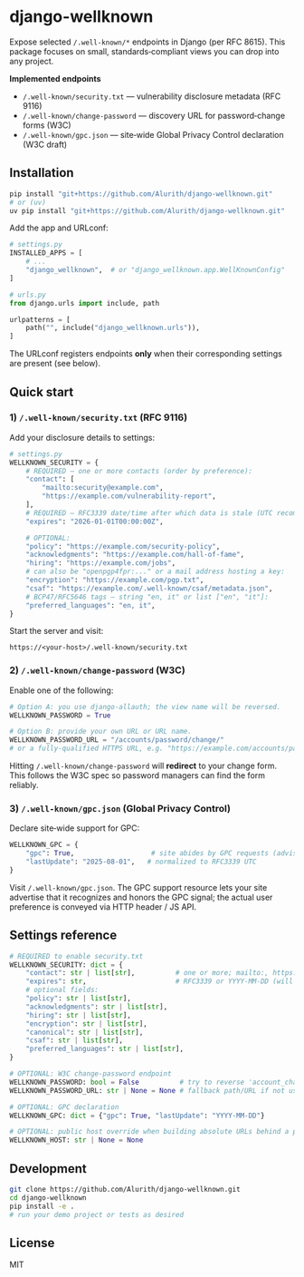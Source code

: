 # django-wellknown

Expose selected `/.well-known/*` endpoints in Django (per RFC 8615). This package focuses on small, standards‑compliant views you can drop into any project.

**Implemented endpoints**

* `/.well-known/security.txt` — vulnerability disclosure metadata (RFC 9116)
* `/.well-known/change-password` — discovery URL for password‑change forms (W3C)
* `/.well-known/gpc.json` — site‑wide Global Privacy Control declaration (W3C draft)

## Installation

```bash
pip install "git+https://github.com/Alurith/django-wellknown.git"
# or (uv)
uv pip install "git+https://github.com/Alurith/django-wellknown.git"
```

Add the app and URLconf:

```python
# settings.py
INSTALLED_APPS = [
    # ...
    "django_wellknown",  # or "django_wellknown.app.WellKnownConfig"
]
```

```python
# urls.py
from django.urls import include, path

urlpatterns = [
    path("", include("django_wellknown.urls")),
]
```

The URLconf registers endpoints **only** when their corresponding settings are present (see below).


## Quick start

### 1) `/.well-known/security.txt` (RFC 9116)

Add your disclosure details to settings:

```python
# settings.py
WELLKNOWN_SECURITY = {
    # REQUIRED — one or more contacts (order by preference):
    "contact": [
        "mailto:security@example.com",
        "https://example.com/vulnerability-report",
    ],
    # REQUIRED — RFC3339 date/time after which data is stale (UTC recommended):
    "expires": "2026-01-01T00:00:00Z",

    # OPTIONAL:
    "policy": "https://example.com/security-policy",
    "acknowledgments": "https://example.com/hall-of-fame",
    "hiring": "https://example.com/jobs",
    # can also be "openpgp4fpr:..." or a mail address hosting a key:
    "encryption": "https://example.com/pgp.txt",
    "csaf": "https://example.com/.well-known/csaf/metadata.json",
    # BCP47/RFC5646 tags — string "en, it" or list ["en", "it"]:
    "preferred_languages": "en, it",
}
```

Start the server and visit:

```
https://<your-host>/.well-known/security.txt
```


### 2) `/.well-known/change-password` (W3C)

Enable one of the following:

```python
# Option A: you use django-allauth; the view name will be reversed.
WELLKNOWN_PASSWORD = True

# Option B: provide your own URL or URL name.
WELLKNOWN_PASSWORD_URL = "/accounts/password/change/"
# or a fully-qualified HTTPS URL, e.g. "https://example.com/accounts/password/change/"
```

Hitting `/.well-known/change-password` will **redirect** to your change form. This follows the W3C spec so password managers can find the form reliably.


### 3) `/.well-known/gpc.json` (Global Privacy Control)

Declare site‑wide support for GPC:

```python
WELLKNOWN_GPC = {
    "gpc": True,                   # site abides by GPC requests (advisory resource)
    "lastUpdate": "2025-08-01",   # normalized to RFC3339 UTC
}
```

Visit `/.well-known/gpc.json`. The GPC support resource lets your site advertise that it recognizes and honors the GPC signal; the actual user preference is conveyed via HTTP header / JS API.


## Settings reference

```python
# REQUIRED to enable security.txt
WELLKNOWN_SECURITY: dict = {
    "contact": str | list[str],          # one or more; mailto:, https://, etc.
    "expires": str,                      # RFC3339 or YYYY-MM-DD (will be normalized)
    # optional fields:
    "policy": str | list[str],
    "acknowledgments": str | list[str],
    "hiring": str | list[str],
    "encryption": str | list[str],
    "canonical": str | list[str],
    "csaf": str | list[str],
    "preferred_languages": str | list[str],
}

# OPTIONAL: W3C change-password endpoint
WELLKNOWN_PASSWORD: bool = False          # try to reverse 'account_change_password'
WELLKNOWN_PASSWORD_URL: str | None = None # fallback path/URL if not using allauth

# OPTIONAL: GPC declaration
WELLKNOWN_GPC: dict = {"gpc": True, "lastUpdate": "YYYY-MM-DD"}

# OPTIONAL: public host override when building absolute URLs behind a proxy
WELLKNOWN_HOST: str | None = None
```

## Development

```bash
git clone https://github.com/Alurith/django-wellknown.git
cd django-wellknown
pip install -e .
# run your demo project or tests as desired
```

## License

MIT
